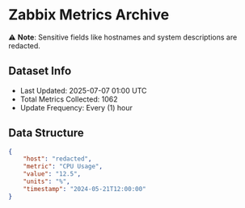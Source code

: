 # Zabbix Metrics Archive

⚠️ **Note**: Sensitive fields like hostnames and system descriptions are redacted.

## Dataset Info
- Last Updated: 2025-07-07 01:00 UTC
- Total Metrics Collected: 1062
- Update Frequency: Every (1) hour

## Data Structure
```json
{
    "host": "redacted",
    "metric": "CPU Usage",
    "value": "12.5",
    "units": "%",
    "timestamp": "2024-05-21T12:00:00"
}
```
